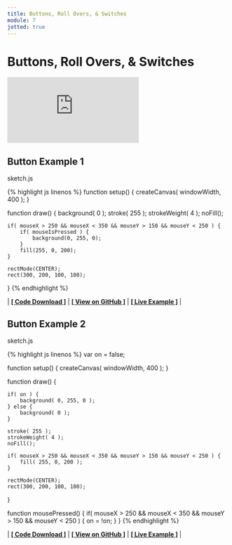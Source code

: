 ```yaml
---
title: Buttons, Roll Overs, & Switches
module: 7
jotted: true
---
```


# Buttons, Roll Overs, & Switches

<div class="embed-responsive embed-responsive-16by9"><iframe class="embed-responsive-item" src="https://www.youtube.com/embed/Rk-_syQluvc" frameborder="0" allowfullscreen></iframe></div>

## Button Example 1

<div id="code-heading">sketch.js</div>


{% highlight js linenos %}
function setup() {
    createCanvas( windowWidth, 400 );
}


function draw() {
    background( 0 );
    stroke( 255 );
    strokeWeight( 4 );
    noFill();

    if( mouseX > 250 && mouseX < 350 && mouseY > 150 && mouseY < 250 ) {
        if( mouseIsPressed ) {
            background(0, 255, 0);
        }
        fill(255, 0, 200);
    }

    rectMode(CENTER);
    rect(300, 200, 100, 100);
}
{% endhighlight %}

<div class="displayed_jotted_example">
    <div id="jotted-demo-1" class=""></div>
</div>
<script>
    new Jotted(document.querySelector("#jotted-demo-1"), {
    files: [
        {
            type: "js",
            url:"https://raw.githubusercontent.com/Montana-Media-Arts/120_CreativeCoding/master/lecture_code/07/17_button_01/sketch.js"
        },
        {
            type: "html",
            url:"../../../p5_resources/index.html"
    }],
    // plugins: [ "codemirror", "console" ]
    plugins: [ "codemirror" ]
});
</script>

| [**[ Code Download ]**](https://github.com/Montana-Media-Arts/120_CreativeCoding/raw/master/lecture_code/07/17_button_01/17_button_01.zip) | [**[ View on GitHub ]**](https://github.com/Montana-Media-Arts/120_CreativeCoding/raw/master/lecture_code/07/17_button_01/) | [**[ Live Example ]**](https://montana-media-arts.github.io/120_CreativeCoding/lecture_code/07/17_button_01/) |



## Button Example 2

<div id="code-heading">sketch.js</div>


{% highlight js linenos %}
var on = false;

function setup() {
    createCanvas( windowWidth, 400 );
}


function draw() {

    if( on ) {
        background( 0, 255, 0 );
    } else {
        background( 0 );
    }

    stroke( 255 );
    strokeWeight( 4 );
    noFill();

    if( mouseX > 250 && mouseX < 350 && mouseY > 150 && mouseY < 250 ) {
        fill( 255, 0, 200 );
    }

    rectMode(CENTER);
    rect(300, 200, 100, 100);
}

function mousePressed() {
    if( mouseX > 250 && mouseX < 350 && mouseY > 150 && mouseY < 250 ) {
        on = !on;
    }
}
{% endhighlight %}

<div class="displayed_jotted_example">
    <div id="jotted-demo-2" class=""></div>
</div>
<script>
    new Jotted(document.querySelector("#jotted-demo-2"), {
    files: [
        {
            type: "js",
            url:"https://raw.githubusercontent.com/Montana-Media-Arts/120_CreativeCoding/master/lecture_code/07/17_button_02/sketch.js"
        },
        {
            type: "html",
            url:"../../../p5_resources/index.html"
    }],
    // plugins: [ "codemirror", "console" ]
    plugins: [ "codemirror" ]
});
</script>

| [**[ Code Download ]**](https://github.com/Montana-Media-Arts/120_CreativeCoding/raw/master/lecture_code/07/17_button_02/17_button_02.zip) | [**[ View on GitHub ]**](https://github.com/Montana-Media-Arts/120_CreativeCoding/raw/master/lecture_code/07/17_button_02/) | [**[ Live Example ]**](https://montana-media-arts.github.io/120_CreativeCoding/lecture_code/07/17_button_02/) |
